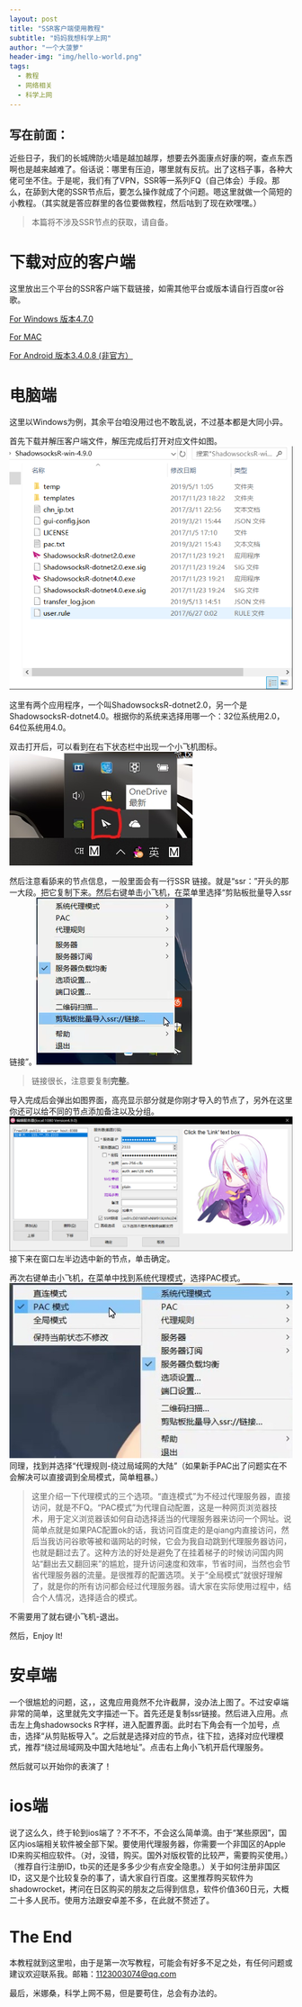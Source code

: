 ```yaml
---
layout: post
title: "SSR客户端使用教程"
subtitle: "妈妈我想科学上网"
author: "一个大菠萝"
header-img: "img/hello-world.png"
tags:
  - 教程
  - 网络相关
  - 科学上网
---
```

## 写在前面：
    
近些日子，我们的长城牌防火墙是越加越厚，想要去外面康点好康的啊，查点东西啊也是越来越难了。俗话说：哪里有压迫，哪里就有反抗。出了这档子事，各种大佬可坐不住。于是呢，我们有了VPN，SSR等一系列FQ（自己体会）手段。那么，在舔到大佬的SSR节点后，要怎么操作就成了个问题。嗯这里就做一个简短的小教程。（其实就是答应群里的各位要做教程，然后咕到了现在欸嘿嘿。）

> 本篇将不涉及SSR节点的获取，请自备。

# 下载对应的客户端
    
这里放出三个平台的SSR客户端下载链接，如需其他平台或版本请自行百度or谷歌。

<a href="https://github.com/shadowsocksr-backup/shadowsocksr-csharp/releases" target="_blank">For Windows 版本4.7.0</a>

<a href="https://github.com/shadowsocksr-backup/ShadowsocksX-NG/releases" target="_blank">For MAC</a>

<a href="https://github.com/shadowsocksr-backup/shadowsocksr-android/releases" target="_blank">For Android 版本3.4.0.8 (非官方）</a>

# 电脑端

这里以Windows为例，其余平台咱没用过也不敢乱说，不过基本都是大同小异。

首先下载并解压客户端文件，解压完成后打开对应文件如图。![嗯差不多就是这样](/img/in-posts/ssr/ssr1.png)

这里有两个应用程序，一个叫ShadowsocksR-dotnet2.0，另一个是ShadowsocksR-dotnet4.0。根据你的系统来选择用哪一个：32位系统用2.0，64位系统用4.0。

双击打开后，可以看到在右下状态栏中出现一个小飞机图标。![长这样](/img/in-posts/ssr/ssr2.jpg)

然后注意看舔来的节点信息，一般里面会有一行SSR 链接。就是“ssr：”开头的那一大段。把它复制下来。然后右键单击小飞机，在菜单里选择“剪贴板批量导入ssr链接”。![](/img/in-posts/ssr/ssr3.png)

> 链接很长，注意要复制**完整**。

导入完成后会弹出如图界面，高亮显示部分就是你刚才导入的节点了，另外在这里你还可以给不同的节点添加备注以及分组。![](/img/in-posts/ssr/ssr4.png)接下来在窗口左半边选中新的节点，单击确定。

再次右键单击小飞机，在菜单中找到系统代理模式，选择PAC模式。![](/img/in-posts/ssr/ssr5.jpg) 同理，找到并选择“代理规则-绕过局域网的大陆”（如果新手PAC出了问题实在不会解决可以直接调到全局模式，简单粗暴。）

> 这里介绍一下代理模式的三个选项。“直连模式”为不经过代理服务器，直接访问，就是不FQ。“PAC模式”为代理自动配置，这是一种网页浏览器技术，用于定义浏览器该如何自动选择适当的代理服务器来访问一个网址。说简单点就是如果PAC配置ok的话，我访问百度走的是qiang内直接访问，然后当我访问谷歌等被和谐网站的时候，它会为我自动跳到代理服务器访问，也就是翻过去了。这种方法的好处是避免了在挂着梯子的时候访问国内网站“翻出去又翻回来”的尴尬，提升访问速度和效率，节省时间，当然也会节省代理服务器的流量。是很推荐的配置选项。关于“全局模式”就很好理解了，就是你的所有访问都会经过代理服务器。请大家在实际使用过程中，结合个人情况，选择适合的模式。

不需要用了就右键小飞机-退出。

然后，Enjoy It!

# 安卓端

一个很尴尬的问题，这，，这鬼应用竟然不允许截屏，没办法上图了。不过安卓端非常的简单，这里就先文字描述一下。首先还是复制ssr链接。然后进入应用。点击左上角shadowsocks R字样，进入配置界面。此时右下角会有一个加号，点击，选择“从剪贴板导入”。之后就是选择对应的节点，往下拉，选择对应代理模式，推荐“绕过局域网及中国大陆地址”。点击右上角小飞机开启代理服务。

然后就可以开始你的表演了！

# ios端

说了这么久，终于轮到ios端了？不不不，不会这么简单滴。由于“某些原因”，国区内ios端相关软件被全部下架。要使用代理服务器，你需要一个非国区的Apple ID来购买相应软件。（对，没错，购买。国外对版权管的比较严，需要购买使用。）（推荐自行注册ID，tb买的还是多多少少有点安全隐患。）关于如何注册非国区ID，这又是个比较复杂的事了，请大家自行百度。这里推荐购买软件为shadowrocket，拷问在日区购买的朋友之后得到信息，软件价值360日元，大概二十多人民币。使用方法跟安卓差不多，在此就不赘述了。

# The End

本教程就到这里啦，由于是第一次写教程，可能会有好多不足之处，有任何问题或建议欢迎联系我。邮箱：1123003074@qq.com

最后，米娜桑，科学上网不易，但是要苟住，总会有办法的。
